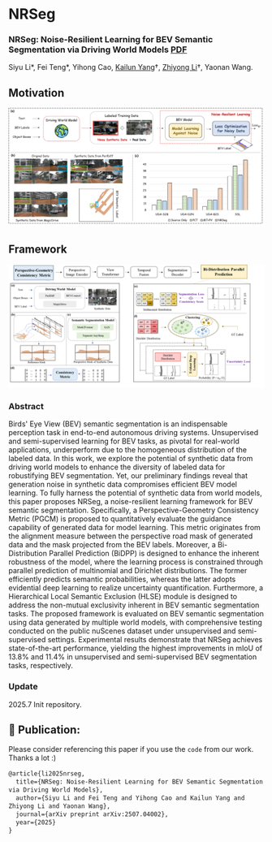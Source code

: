 # NRSeg

### NRSeg: Noise-Resilient Learning for BEV Semantic Segmentation via Driving World Models [PDF](https://arxiv.org/pdf/2507.04002)
Siyu Li*, Fei Teng*, Yihong Cao, [Kailun Yang](https://yangkailun.com/)†, [Zhiyong Li](http://robotics.hnu.edu.cn/info/1176/2960.htm)†, Yaonan Wang.

## Motivation
<div align=center>
<img src="https://github.com/lynn-yu/NRSeg/blob/main/intro.png" >
</div>

## Framework
<div align=center>
<img src="https://github.com/lynn-yu/NRSeg/blob/main/Framework.png" >
</div>

### Abstract
Birds' Eye View (BEV) semantic segmentation is an indispensable perception task in end-to-end autonomous driving systems. Unsupervised and semi-supervised learning for BEV tasks, as pivotal for real-world applications, underperform due to the homogeneous distribution of the labeled data. In this work, we explore the potential of synthetic data from driving world models to enhance the diversity of labeled data for robustifying BEV segmentation.  Yet, our preliminary findings reveal that generation noise in synthetic data compromises efficient BEV model learning. To fully harness the potential of synthetic data from world models, this paper proposes NRSeg, a noise-resilient learning framework for BEV semantic segmentation. Specifically, a Perspective-Geometry Consistency Metric (PGCM) is proposed to quantitatively evaluate the guidance capability of generated data for model learning.  This metric originates from the alignment measure between the perspective road mask of generated data and the mask projected from the BEV labels.
Moreover, a Bi-Distribution Parallel Prediction (BiDPP) is designed to enhance the inherent robustness of the model, where the learning process is constrained through parallel prediction of multinomial and Dirichlet distributions. The former efficiently predicts semantic probabilities, whereas the latter adopts evidential deep learning to realize uncertainty quantification. Furthermore, a Hierarchical Local Semantic Exclusion (HLSE) module is designed to address the non-mutual exclusivity inherent in BEV semantic segmentation tasks. The proposed framework is evaluated on BEV semantic segmentation using data generated by multiple world models, with comprehensive testing conducted on the public nuScenes dataset under unsupervised and semi-supervised settings.  Experimental results demonstrate that NRSeg achieves state-of-the-art performance, yielding the highest improvements in mIoU of 13.8% and 11.4% in unsupervised and semi-supervised BEV segmentation tasks, respectively.

### Update
2025.7 Init repository.

## 🤝 Publication:
Please consider referencing this paper if you use the ```code``` from our work.
Thanks a lot :)

```
@article{li2025nrseg,
  title={NRSeg: Noise-Resilient Learning for BEV Semantic Segmentation via Driving World Models},
  author={Siyu Li and Fei Teng and Yihong Cao and Kailun Yang and Zhiyong Li and Yaonan Wang},
  journal={arXiv preprint arXiv:2507.04002},
  year={2025}
}
```
